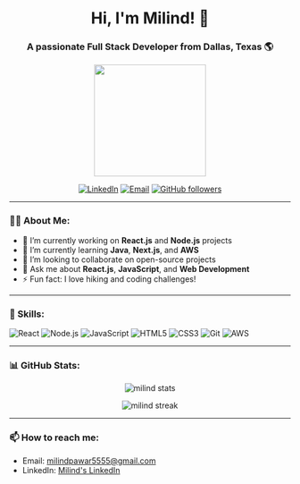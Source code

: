 <h1 align="center">Hi, I'm Milind! 👋</h1>
<h3 align="center">A passionate Full Stack Developer from Dallas, Texas 🌎</h3>

<p align="center">
  <img src="https://media.giphy.com/media/13HgwGsXF0aiGY/giphy.gif" width="200"/>
</p>

<p align="center">
  <a href="https://www.linkedin.com/in/mpawar1" target="_blank"><img alt="LinkedIn" src="https://img.shields.io/badge/-LinkedIn-0077B5?style=flat-square&logo=LinkedIn&logoColor=white"></a>
  <a href="mailto:milindpawar5555@gmail.com"><img alt="Email" src="https://img.shields.io/badge/-Email-red?style=flat-square&logo=gmail&logoColor=white"></a>
  <a href="https://github.com/milindpawar007"><img alt="GitHub followers" src="https://img.shields.io/github/followers/milind?style=social"></a>
</p>

---

### 👨‍💻 About Me:

- 🔭 I’m currently working on **React.js** and **Node.js** projects
- 🌱 I’m currently learning **Java**, **Next.js**, and **AWS**
- 👯 I’m looking to collaborate on open-source projects
- 💬 Ask me about **React.js**, **JavaScript**, and **Web Development**
- ⚡ Fun fact: I love hiking and coding challenges!

---

### 🚀 Skills:
<p align="left">
  <img src="https://img.shields.io/badge/React-61DAFB?style=for-the-badge&logo=react&logoColor=white" alt="React">
  <img src="https://img.shields.io/badge/Node.js-339933?style=for-the-badge&logo=nodedotjs&logoColor=white" alt="Node.js">
  <img src="https://img.shields.io/badge/JavaScript-F7DF1E?style=for-the-badge&logo=javascript&logoColor=black" alt="JavaScript">
  <img src="https://img.shields.io/badge/HTML-E34F26?style=for-the-badge&logo=html5&logoColor=white" alt="HTML5">
  <img src="https://img.shields.io/badge/CSS-1572B6?style=for-the-badge&logo=css3&logoColor=white" alt="CSS3">
  <img src="https://img.shields.io/badge/Git-F05032?style=for-the-badge&logo=git&logoColor=white" alt="Git">
  <img src="https://img.shields.io/badge/AWS-232F3E?style=for-the-badge&logo=amazonaws&logoColor=white" alt="AWS">
</p>

---

### 📊 GitHub Stats:
<p align="center">
  <img src="https://github-readme-stats.vercel.app/api?username=milindpawar007&show_icons=true&theme=radical" alt="milind stats" />
</p>

<p align="center">
  <img src="https://github-readme-streak-stats.herokuapp.com/?user=milindpawar007&theme=radical" alt="milind streak" />
</p>

---

### 📫 How to reach me:
- Email: [milindpawar5555@gmail.com](mailto:milind@example.com)
- LinkedIn: [Milind's LinkedIn](https://www.linkedin.com/in/mpawar1)
